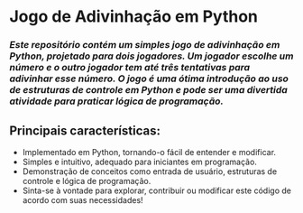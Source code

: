 # Jogo de Adivinhação em Python
### *Este repositório contém um simples jogo de adivinhação em Python, projetado para dois jogadores. Um jogador escolhe um número e o outro jogador tem até três tentativas para adivinhar esse número. O jogo é uma ótima introdução ao uso de estruturas de controle em Python e pode ser uma divertida atividade para praticar lógica de programação.*

## Principais características:

- Implementado em Python, tornando-o fácil de entender e modificar.
- Simples e intuitivo, adequado para iniciantes em programação.
- Demonstração de conceitos como entrada de usuário, estruturas de controle e lógica de programação.
- Sinta-se à vontade para explorar, contribuir ou modificar este código de acordo com suas necessidades!


